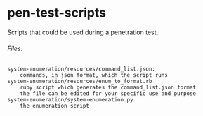 pen-test-scripts
================

Scripts that could be used during a penetration test.

###### Files:
    system-enumeration/resources/command_list.json:
        commands, in json format, which the script runs
    system-enumeration/resources/enum_to_format.rb
        ruby script which generates the command_list.json format
        the file can be edited for your specific use and purpose
    system-enumeration/system-enumeration.py
        the enumeration script
